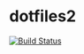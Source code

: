 # dotfiles2

[![Build Status](https://travis-ci.org/Peaches491/dotfiles2.svg?branch=master)](https://travis-ci.org/Peaches491/dotfiles2)
